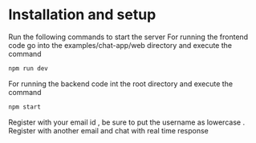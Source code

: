 # Installation and setup

<!-- Create a `.env` file in the ROOT folder and copy past the content of the `.env.sample` file in it. -->

Run the following commands to start the server
For running the frontend code go into the examples/chat-app/web directory and execute the command 

```bash
npm run dev 
```
For running the backend  code int the root directory and execute the command 
```bash
npm start
```
Register with your email id , be sure to put the username as lowercase .
Register with another email and chat with real time response 